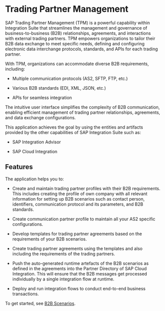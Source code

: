 <!-- loio28fe3dc6fea84728af95e37f6acf1052 -->

# Trading Partner Management

SAP Trading Partner Management \(TPM\) is a powerful capability within Integration Suite that streamlines the management and governance of business-to-business \(B2B\) relationships, agreements, and interactions with external trading partners. TPM empowers organizations to tailor their B2B data exchange to meet specific needs, defining and configuring electronic data interchange protocols, standards, and APIs for each trading partner.

With TPM, organizations can accommodate diverse B2B requirements, including:

-   Multiple communication protocols \(AS2, SFTP, FTP, etc.\)

-   Various B2B standards \(EDI, XML, JSON, etc.\)
-   APIs for seamless integration

The intuitive user interface simplifies the complexity of B2B communication, enabling efficient management of trading partner relationships, agreements, and data exchange configurations.

This application achieves the goal by using the entities and artifacts provided by the other capabilities of SAP Integration Suite such as:

-   SAP Integration Advisor

-   SAP Cloud Integration



<a name="loio28fe3dc6fea84728af95e37f6acf1052__section_vr4_mlq_5bc"/>

## Features

The application helps you to:

-   Create and maintain trading partner profiles with their B2B requirements. This includes creating the profile of own company with all relevant information for setting up B2B scenarios such as contact person, identifiers, communication protocol and its parameters, and B2B standards.

-   Create communication partner profile to maintain all your AS2 specific configurations.
-   Develop templates for trading partner agreements based on the requirements of your B2B scenarios.
-   Create trading partner agreements using the templates and also including the requirements of the trading partners.
-   Push the auto-generated runtime artefacts of the B2B scenarios as defined in the agreements into the Partner Directory of SAP Cloud Integration. This will ensure that the B2B messages get processed individually by a single integration flow at runtime.
-   Deploy and run integration flows to conduct end-to-end business transactions.

To get started, see [B2B Scenarios](https://help.sap.com/docs/integration-suite/sap-integration-suite/b2b-scenarios).

